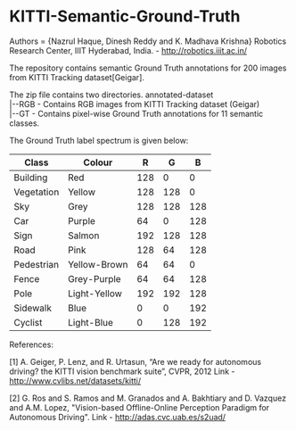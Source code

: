 # KITTI-Semantic-Ground-Truth

Authors = {Nazrul Haque, Dinesh Reddy and K. Madhava Krishna}
Robotics Research Center, IIIT Hyderabad, India. - http://robotics.iiit.ac.in/

The repository contains semantic Ground Truth annotations for 200 images from KITTI Tracking dataset[Geigar].

The zip file contains two directories.
annotated-dataset <br/>
|--RGB  - Contains RGB images from KITTI Tracking dataset (Geigar) <br/>
|--GT - Contains pixel-wise Ground Truth annotations for 11 semantic classes. <br/>

The Ground Truth label spectrum is given below:
<table>
       <thead>
              <tr>
              <th>Class</th>
              <th>Colour</th>
              <th>R</th>
              <th>G</th>
              <th>B</th>
              </tr>
       </thead>
       <tbody>
              <tr>
              <td>Building</td>
              <td>Red</td>
              <td>128</td>
              <td>0</td>
              <td>0</td>
              </tr>
              <tr>
              <td>Vegetation</td>
              <td>Yellow</td>
              <td>128</td>
              <td>128</td>
              <td>0</td>
              </tr>
              <tr>
              <td>Sky</td>
              <td>Grey</td>
              <td>128</td>
              <td>128</td>
              <td>128</td>
              </tr>
              <tr>
              <td>Car</td>
              <td>Purple</td>
              <td>64</td>
              <td>0</td>
              <td>128</td>
              </tr>
              <tr>
              <td>Sign</td>
              <td>Salmon</td>
              <td>192</td>
              <td>128</td>
              <td>128</td>
              </tr>
              <tr>
              <td>Road</td>
              <td>Pink</td>
              <td>128</td>
              <td>64</td>
              <td>128</td>
              </tr>
              <tr>
              <td>Pedestrian</td>
              <td>Yellow-Brown</td>
              <td>64</td>
              <td>64</td>
              <td>0</td>
              </tr>
              <tr>
              <td>Fence</td>
              <td>Grey-Purple</td>
              <td>64</td>
              <td>64</td>
              <td>128</td>
              </tr>
              <tr>
              <td>Pole</td>
              <td>Light-Yellow</td>
              <td>192</td>
              <td>192</td>
              <td>128</td>
              </tr>
              <tr>
              <td>Sidewalk</td>
              <td>Blue</td>
              <td>0</td>
              <td>0</td>
              <td>192</td>
              </tr>
              <tr>
              <td>Cyclist</td>
              <td>Light-Blue</td>
              <td>0</td>
              <td>128</td>
              <td>192</td>
              </tr>
        </tbody>
       </table>
         
         
 References:
 
 [1] A. Geiger, P. Lenz, and R. Urtasun, “Are we ready for autonomous driving? the KITTI vision benchmark suite”, CVPR, 2012      Link - http://www.cvlibs.net/datasets/kitti/
 
 [2] G. Ros and S. Ramos and M. Granados and A. Bakhtiary and D. Vazquez and A.M. Lopez, "Vision-based Offline-Online Perception Paradigm for Autonomous Driving". Link - http://adas.cvc.uab.es/s2uad/
